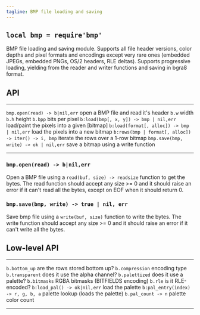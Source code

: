 ```yaml
---
tagline: BMP file loading and saving
---
```


## `local bmp = require'bmp'`

BMP file loading and saving module. Supports all file header versions,
color depths and pixel formats and encodings except very rare ones
(embedded JPEGs, embedded PNGs, OS/2 headers, RLE deltas). Supports
progressive loading, yielding from the reader and writer functions
and saving in bgra8 format.

## API

---------------------------------------------------- ----------------------------------------------------
`bmp.open(read) -> b|nil,err`                        open a BMP file and read it's header
`b.w`                                                width
`b.h`                                                height
`b.bpp`                                              bits per pixel
`b:load(bmp[, x, y]) -> bmp | nil,err`               load/paint the pixels into a given [bitmap]
`b:load(format[, alloc]) -> bmp | nil,err`           load the pixels into a new bitmap
`b:rows(bmp | format[, alloc]) -> iter() -> i, bmp`  iterate the rows over a 1-row bitmap
`bmp.save(bmp, write) -> ok | nil,err`               save a bitmap using a write function
---------------------------------------------------- ----------------------------------------------------

### `bmp.open(read) -> b|nil,err`

Open a BMP file using a `read(buf, size) -> readsize` function to get
the bytes. The read function should accept any size >= 0 and it should
raise an error if it can't read all the bytes, except on EOF when it
should return 0.

### `bmp.save(bmp, write) -> true | nil, err`

Save bmp file using a `write(buf, size)` function to write the bytes.
The write function should accept any size >= 0 and it should raise an error
if it can't write all the bytes.


## Low-level API

--------------------------------------- ---------------------------------------
`b.bottom_up`                           are the rows stored bottom up?
`b.compression`                         encoding type
`b.transparent`                         does it use the alpha channel?
`b.palettized`                          does it use a palette?
`b.bitmasks`                            RGBA bitmasks (BITFIELDS encoding)
`b.rle`                                 is it RLE-encoded?
`b:load_pal() -> ok|nil,err`            load the palette
`b:pal_entry(index) -> r, g, b, a`      palette lookup (loads the palette)
`b.pal_count -> n`                      palette color count
--------------------------------------- ---------------------------------------
